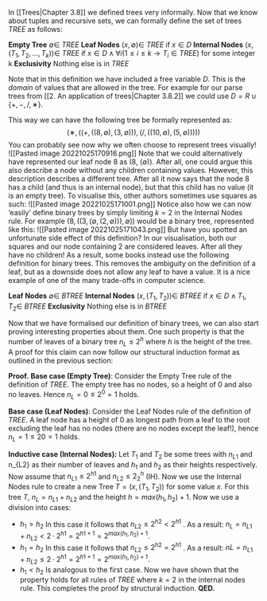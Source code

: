 In [[Trees|Chapter 3.8]] we defined trees very informally. Now that we know about tuples and recursive sets, we can formally define the set of trees *TREE* as follows:

**Empty Tree** $\emptyset \in$ *TREE*
**Leaf Nodes** $(x,\emptyset) \in$ *TREE* if $x \in D$
**Internal Nodes** $(x, (T_1, T_2, . . . , T_k)) \in$ *TREE* if $x \in D \wedge \forall i(1 \leq i \leq k \rightarrow T_i \in TREE)$ for some integer k
**Exclusivity** Nothing else is in *TREE*

Note that in this definition we have included a free variable *D*. This is the *domain* of values that are allowed in the tree. For example for our parse trees from [[2. An application of trees|Chapter 3.8.2]] we could use $D = R \cup \{+,−, /, ∗\}$.

This way we can have the following tree be formally represented as:
$$
(∗, ((+, ((8,\emptyset), (3,\emptyset))), (/, ((10,\emptyset), (5,\emptyset)))))
$$
You can probably see now why we often choose to represent trees visually!
![[Pasted image 20221025170916.png]]
Note that we could alternatively have represented our leaf node 8 as (8, ($\emptyset$)). After all, one could argue this also describe a node without any children containing values. However, this description describes a different tree. After all it now says that the node 8 has a child (and thus is an internal node), but that this child has no value (it is an empty tree). To visualise this, other authors sometimes use squares as such:
![[Pasted image 20221025171001.png]]
Notice also how we can now ‘easily’ define binary trees by simply limiting $k = 2$ in the Internal Nodes rule. For example $(8, ((3, (\emptyset, (2,\emptyset))),\emptyset))$ would be a binary tree, represented like this:
![[Pasted image 20221025171043.png]]
But have you spotted an unfortunate side effect of this definition? In our visualisation, both our squares and our node containing 2 are considered leaves. After all they have no children! As a result, some books instead use the following definition for binary trees. This removes the ambiguity on the definition of a leaf, but as a downside does not allow any leaf to have a value. It is a nice example of one of the many trade-offs in computer science.

**Leaf Nodes** $\emptyset \in$ *BTREE*
**Internal Nodes** $(x, (T_1, T_2)) \in$ *BTREE* if $x \in D \wedge T_1, T_2 \in$ *BTREE*
**Exclusivity** Nothing else is in *BTREE*

Now that we have formalised our definition of binary trees, we can also start proving interesting properties about them. One such property is that the number of leaves of a binary tree $n_L \leq 2^h$ where *h* is the height of the tree. A proof for this claim can now follow our structural induction format as outlined in the previous section:

**Proof.**
**Base case (Empty Tree)**:
Consider the Empty Tree rule of the definition of *TREE*. The empty tree has no nodes, so a height of 0 and also no leaves. Hence $n_L = 0 \leq 2^0 = 1$ holds.

**Base case (Leaf Nodes)**:
Consider the Leaf Nodes rule of the definition of *TREE*. A leaf node has a height of 0 as longest path from a leaf to the root excluding the leaf has no nodes (there are no nodes except the leaf!), hence $n_L = 1 \leq 20 = 1$ holds.

**Inductive case (Internal Nodes):**
Let $T_1$ and $T_2$ be some trees with $n_{L1}$ and n_{L2} as their number of leaves and $h_1$ and $h_2$ as their heights respectively. Now assume that $n_{L1} \leq 2^{h1}$ and $n_{L2} \leq 2^h_2$ (IH). Now we use the Internal Nodes rule to create a new Tree $T = (x, (T_1, T_2))$ for some value *x*. For this tree *T*, $n_L = n_{L1} + n_{L2}$ and the height $h = max(h_1, h_2) + 1$. Now we use a division into cases:
- $h_1 \gt h_2$ In this case it follows that $n_{L2} \leq 2^{h2} \lt 2^{h1}$ . As a result: $n_L = n_{L1} + n_{L2} \lt 2 · 2^{h1} = 2^{h1+1} = 2^{max(h_1,h_2)+1}$.
- $h_1 = h_2$ In this case it follows that $n_{L2} \leq 2^{h2} = 2^{h1}$ . As a result: $nL = n_{L1} + n_{L2} \leq 2 · 2^{h1} = 2^{h1+1} = 2^{max(h_1,h_2)+1}$.
- $h_1 \lt h_2$ Is analogous to the first case.
Now we have shown that the property holds for all rules of *TREE* where $k = 2$ in the internal nodes rule. This completes the proof by structural induction.
**QED.**


